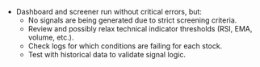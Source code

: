 - Dashboard and screener run without critical errors, but:
  - No signals are being generated due to strict screening criteria.
  - Review and possibly relax technical indicator thresholds (RSI, EMA, volume, etc.).
  - Check logs for which conditions are failing for each stock.
  - Test with historical data to validate signal logic.
